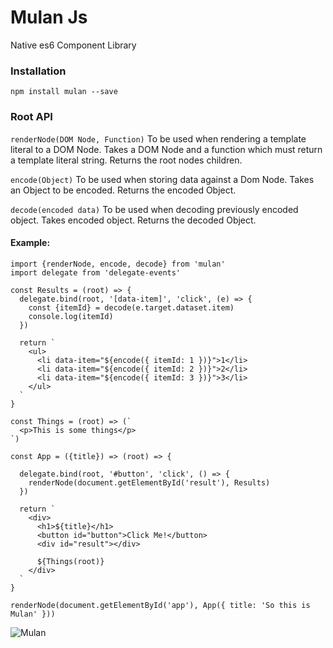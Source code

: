 # Mulan Js
Native es6 Component Library

### Installation
```npm install mulan --save```

### Root API
```renderNode(DOM Node, Function)```
To be used when rendering a template literal to a DOM Node.
Takes a DOM Node and a function which must return a template literal string.
Returns the root nodes children.

```encode(Object)```
To be used when storing data against a Dom Node.
Takes an Object to be encoded.
Returns the encoded Object.

```decode(encoded data)```
To be used when decoding previously encoded object.
Takes encoded object.
Returns the decoded Object.

#### Example:
```
import {renderNode, encode, decode} from 'mulan'
import delegate from 'delegate-events'

const Results = (root) => {
  delegate.bind(root, '[data-item]', 'click', (e) => {
    const {itemId} = decode(e.target.dataset.item)
    console.log(itemId)
  })

  return `
    <ul>
      <li data-item="${encode({ itemId: 1 })}">1</li>
      <li data-item="${encode({ itemId: 2 })}">2</li>
      <li data-item="${encode({ itemId: 3 })}">3</li>
    </ul>
  `
}

const Things = (root) => (`
  <p>This is some things</p>
`)

const App = ({title}) => (root) => {
  
  delegate.bind(root, '#button', 'click', () => {
    renderNode(document.getElementById('result'), Results)
  })

  return `
    <div>
      <h1>${title}</h1>
      <button id="button">Click Me!</button>
      <div id="result"></div>

      ${Things(root)}
    </div>
  `
}

renderNode(document.getElementById('app'), App({ title: 'So this is Mulan' }))
```

![Mulan](mulan.jpg)